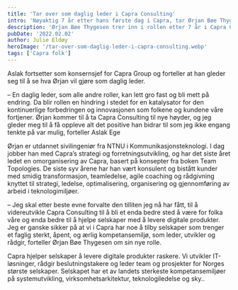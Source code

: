 ```yaml
---
title: 'Tar over som daglig leder i Capra Consulting'
intro: 'Nøyaktig 7 år etter hans første dag i Capra, tar Ørjan Bøe Thygesen over som daglig leder for Aslak Ege, som har vært daglig leder i Consulting by Capra siden 2017.'
description: 'Ørjan Bøe Thygesen trer inn i rollen etter 7 år i Capra Consulting'
pubDate: '2022.02.02'
author: Julie Eldøy
heroImage: '/tar-over-som-daglig-leder-i-capra-consulting.webp'
tags: ['Capra folk']
---
```


Aslak fortsetter som konsernsjef for Capra Group og forteller at han gleder seg til å se hva Ørjan vil gjøre som daglig leder.

– En daglig leder, som alle andre roller, kan lett gro fast og bli mett på endring. Da blir rollen en hindring i stedet for en katalysator for den kontinuerlige forbedringen og innovasjonen som folkene og kundene våre fortjener. Ørjan kommer til å ta Capra Consulting til nye høyder, og jeg gleder meg til å få oppleve alt det positive han bidrar til som jeg ikke engang tenkte på var mulig, forteller Aslak Ege

Ørjan er utdannet sivilingeniør fra NTNU i Kommunikasjonsteknologi. I dag jobber han med Capra’s strategi og forretningsutvikling, og har det siste året ledet en omorganisering av Capra, basert på konsepter fra boken Team Topologies. De siste syv årene har han vært konsulent og bistått kunder med smidig transformasjon, teamledelse, agile coaching og rådgivning knyttet til strategi, ledelse, optimalisering, organisering og gjennomføring av arbeid i teknologimiljøer.

– Jeg skal etter beste evne forvalte den tilliten jeg nå har fått, til å videreutvikle Capra Consulting til å bli et enda bedre sted å være for folka våre og enda bedre til å hjelpe selskaper med å levere digitale produkter. Jeg er ganske sikker på at vi i Capra har noe å tilby selskaper som trenger et faglig sterkt, åpent, og ærlig kompetansemiljø, som leder, utvikler og rådgir, forteller Ørjan Bøe Thygesen om sin nye rolle.

Capra hjelper selskaper å levere digitale produkter raskere. Vi utvikler IT-løsninger, rådgir beslutningstakere og leder team og prosjekter for Norges største selskaper. Selskapet har et av landets sterkeste kompetansemiljøer på systemutvikling, virksomhetsarkitektur, teknologiledelse og sky..